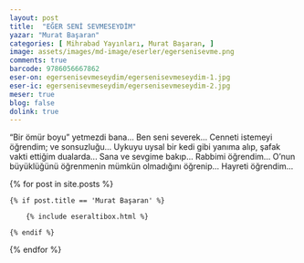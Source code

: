 ```yaml
---
layout: post
title:  "EĞER SENİ SEVMESEYDİM"
yazar: "Murat Başaran"
categories: [ Mihrabad Yayınları, Murat Başaran, ]
image: assets/images/md-image/eserler/egersenisevme.png
comments: true
barcode: 9786056667862
eser-on: egersenisevmeseydim/egersenisevmeseydim-1.jpg
eser-ic: egersenisevmeseydim/egersenisevmeseydim-2.jpg
meser: true
blog: false
dolink: true
---
```



“Bir ömür boyu” yetmezdi bana... Ben seni severek... Cenneti istemeyi öğrendim; ve sonsuzluğu... Uykuyu uysal bir kedi gibi yanıma alıp, şafak vakti ettiğim dualarda... Sana ve sevgime bakıp... Rabbimi öğrendim... O’nun büyüklüğünü öğrenmenin mümkün olmadığını öğrenip... Hayreti öğrendim...


{% for post in site.posts %}

    {% if post.title == 'Murat Başaran' %}

        {% include eseraltibox.html %}

    {% endif %}

{% endfor %}
